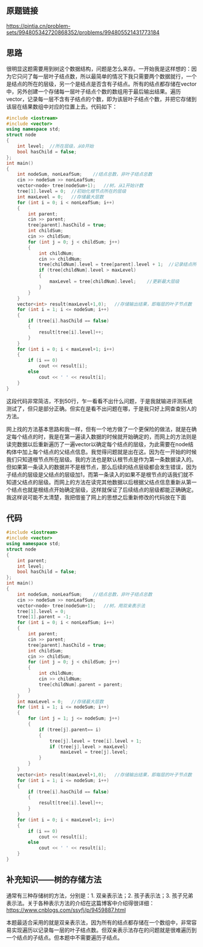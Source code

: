 ## 原题链接
https://pintia.cn/problem-sets/994805342720868352/problems/994805521431773184

## 思路
很明显这题需要用到树这个数据结构，问题是怎么来存。一开始我是这样想的：因为它只问了每一层叶子结点数，所以最简单的情况下我只需要两个数据就行，一个是结点的所在的层级，另一个是结点是否含有子结点。所有的结点都存储在vector中，另外创建一个存储每一层叶子结点个数的数组用于最后输出结果。遍历vector，记录每一层不含有子结点的个数，即为该层叶子结点个数，并把它存储到该层在结果数组中对应的位置上去。代码如下：
```cpp
#include <iostream>
#include <vector>
using namespace std;
struct node
{
	int level;	//所在层级，从0开始
	bool hasChild = false;
};
int main()
{
	int nodeSum, nonLeafSum;	//结点总数，非叶子结点总数
	cin >> nodeSum >> nonLeafSum;
	vector<node> tree(nodeSum+1);	//树，从1开始计数
	tree[1].level = 0;	//初始化根节点所在的层级
	int maxLevel = 0;	//存储最大层数
	for (int i = 0; i < nonLeafSum; i++)
	{
		int parent;
		cin >> parent;
		tree[parent].hasChild = true;
		int childSum;
		cin >> childSum;
		for (int j = 0; j < childSum; j++)
		{
			int childNum;
			cin >> childNum;
			tree[childNum].level = tree[parent].level + 1;	//记录结点所在层级
			if (tree[childNum].level > maxLevel)
			{
				maxLevel = tree[childNum].level;	//更新最大层级
			}
		}
	}
	vector<int> result(maxLevel+1,0);	//存储输出结果，即每层的叶子节点数
	for (int i = 1; i <= nodeSum; i++)
	{
		if (tree[i].hasChild == false)
		{
			result[tree[i].level]++;
		}
	}
	for (int i = 0; i < maxLevel+1; i++)
	{
		if (i == 0)
			cout << result[i];
		else
			cout << ' ' << result[i];
	}
}
```
这段代码非常简洁，不到50行，乍一看看不出什么问题，于是我就输进评测系统测试了，但只是部分正确。但实在是看不出问题在哪，于是我只好上网查查别人的方法。

网上找的方法基本思路和我一样，但有一个地方做了一个更保险的做法，就是在确定每个结点的时，我是在第一遍读入数据的时候就开始确定的，而网上的方法则是读完数据以后重新遍历了一遍vector以确定每个结点的层级，为此需要在node结构体中加上每个结点的父结点信息。我觉得问题就是出在这。因为在一开始的时候我们只知道根节点所在层级。我的方法也是默认根节点是作为第一条数据读入的。但如果第一条读入的数据并不是根节点，那么后续的结点层级都会发生错误，因为子结点的层级是父结点的层级加1，而第一条读入的如果不是根节点的话我们就不知道父结点的层级。而网上的方法在读完其他数据以后根据父结点信息重新从第一个结点也就是根结点开始确定层级，这样就保证了后续结点的层级都能正确确定。我这样说可能不太清楚，我把借鉴了网上的思想之后重新修改的代码放在下面

## 代码
```cpp
#include <iostream>
#include <vector>
using namespace std;
struct node
{
	int parent;
	int level;
	bool hasChild = false;
};
int main()
{
	int nodeSum, nonLeafSum;	//结点总数，非叶子结点总数
	cin >> nodeSum >> nonLeafSum;
	vector<node> tree(nodeSum+1);	//树，用双亲表示法
	tree[1].level = 0;
	tree[1].parent = -1;
	for (int i = 0; i < nonLeafSum; i++)
	{
		int parent;
		cin >> parent;
		tree[parent].hasChild = true;
		int childSum;
		cin >> childSum;
		for (int j = 0; j < childSum; j++)
		{
			int childNum;
			cin >> childNum;
			tree[childNum].parent = parent;
		}
	}
	int maxLevel = 0;	//存储最大层数
	for (int i = 1; i <= nodeSum; i++)
	{
		for (int j = 1; j <= nodeSum; j++)
		{
			if (tree[j].parent== i)
			{
				tree[j].level = tree[i].level + 1;
				if (tree[j].level > maxLevel)
					maxLevel = tree[j].level;
			}
		}
	}
	vector<int> result(maxLevel+1,0);	//存储输出结果，即每层的叶子节点数
	for (int i = 1; i <= nodeSum; i++)
	{
		if (tree[i].hasChild == false)
		{
			result[tree[i].level]++;
		}
	}
	for (int i = 0; i < maxLevel+1; i++)
	{
		if (i == 0)
			cout << result[i];
		else
			cout << ' ' << result[i];
	}
}
```

## 补充知识——树的存储方法

通常有三种存储树的方法，分别是：1. 双亲表示法；2. 孩子表示法；3. 孩子兄弟表示法。关于各种表示方法的介绍在这篇博客中介绍得很详细：https://www.cnblogs.com/ssyfj/p/9459887.html

本题最适合采用的就是双亲表示法，因为所有的结点都存储在一个数组中，非常容易实现遍历以记录每一层的叶子结点数。但双亲表示法存在的问题就是很难遍历到一个结点的子结点。但本题中不需要遍历子结点。